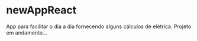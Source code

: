 # newAppReact
App para facilitar o dia a dia fornecendo alguns cálculos de elétrica.
Projeto em andamento...
